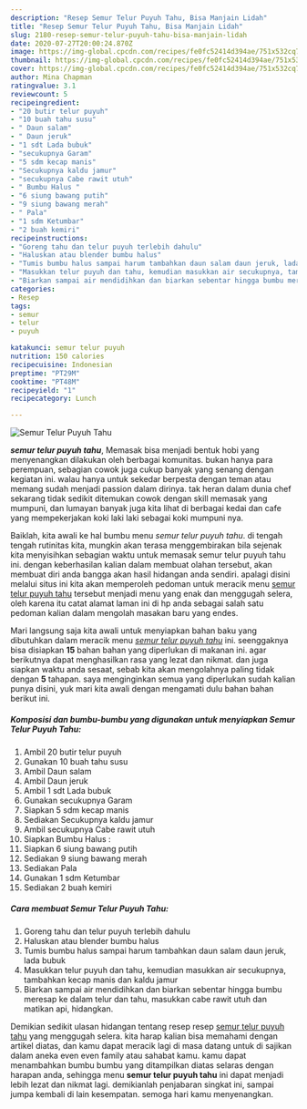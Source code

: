 ```yaml
---
description: "Resep Semur Telur Puyuh Tahu, Bisa Manjain Lidah"
title: "Resep Semur Telur Puyuh Tahu, Bisa Manjain Lidah"
slug: 2180-resep-semur-telur-puyuh-tahu-bisa-manjain-lidah
date: 2020-07-27T20:00:24.870Z
image: https://img-global.cpcdn.com/recipes/fe0fc52414d394ae/751x532cq70/semur-telur-puyuh-tahu-foto-resep-utama.jpg
thumbnail: https://img-global.cpcdn.com/recipes/fe0fc52414d394ae/751x532cq70/semur-telur-puyuh-tahu-foto-resep-utama.jpg
cover: https://img-global.cpcdn.com/recipes/fe0fc52414d394ae/751x532cq70/semur-telur-puyuh-tahu-foto-resep-utama.jpg
author: Mina Chapman
ratingvalue: 3.1
reviewcount: 5
recipeingredient:
- "20 butir telur puyuh"
- "10 buah tahu susu"
- " Daun salam"
- " Daun jeruk"
- "1 sdt Lada bubuk"
- "secukupnya Garam"
- "5 sdm kecap manis"
- "Secukupnya kaldu jamur"
- "secukupnya Cabe rawit utuh"
- " Bumbu Halus "
- "6 siung bawang putih"
- "9 siung bawang merah"
- " Pala"
- "1 sdm Ketumbar"
- "2 buah kemiri"
recipeinstructions:
- "Goreng tahu dan telur puyuh terlebih dahulu"
- "Haluskan atau blender bumbu halus"
- "Tumis bumbu halus sampai harum tambahkan daun salam daun jeruk, lada bubuk"
- "Masukkan telur puyuh dan tahu, kemudian masukkan air secukupnya, tambahkan kecap manis dan kaldu jamur"
- "Biarkan sampai air mendidihkan dan biarkan sebentar hingga bumbu meresap ke dalam telur dan tahu, masukkan cabe rawit utuh dan matikan api, hidangkan."
categories:
- Resep
tags:
- semur
- telur
- puyuh

katakunci: semur telur puyuh 
nutrition: 150 calories
recipecuisine: Indonesian
preptime: "PT29M"
cooktime: "PT48M"
recipeyield: "1"
recipecategory: Lunch

---
```



![Semur Telur Puyuh Tahu](https://img-global.cpcdn.com/recipes/fe0fc52414d394ae/751x532cq70/semur-telur-puyuh-tahu-foto-resep-utama.jpg)

<b><i>semur telur puyuh tahu</i></b>, Memasak bisa menjadi bentuk hobi yang menyenangkan dilakukan oleh berbagai komunitas. bukan hanya para perempuan, sebagian cowok juga cukup banyak yang senang dengan kegiatan ini. walau hanya untuk sekedar berpesta dengan teman atau memang sudah menjadi passion dalam dirinya. tak heran dalam dunia chef sekarang tidak sedikit ditemukan cowok dengan skill memasak yang mumpuni, dan lumayan banyak juga kita lihat di berbagai kedai dan cafe yang mempekerjakan koki laki laki sebagai koki mumpuni nya.

Baiklah, kita awali ke hal bumbu menu <i>semur telur puyuh tahu</i>. di tengah tengah rutinitas kita, mungkin akan terasa menggembirakan bila sejenak kita menyisihkan sebagian waktu untuk memasak semur telur puyuh tahu ini. dengan keberhasilan kalian dalam membuat olahan tersebut, akan membuat diri anda bangga akan hasil hidangan anda sendiri. apalagi disini melalui situs ini kita akan memperoleh pedoman untuk meracik menu <u>semur telur puyuh tahu</u> tersebut menjadi menu yang enak dan menggugah selera, oleh karena itu catat alamat laman ini di hp anda sebagai salah satu pedoman kalian dalam mengolah masakan baru yang endes.




Mari langsung saja kita awali untuk menyiapkan bahan baku yang dibutuhkan dalam meracik menu <u><i>semur telur puyuh tahu</i></u> ini. seenggaknya bisa disiapkan <b>15</b> bahan bahan yang diperlukan di makanan ini. agar berikutnya dapat menghasilkan rasa yang lezat dan nikmat. dan juga siapkan waktu anda sesaat, sebab kita akan mengolahnya paling tidak dengan <b>5</b> tahapan. saya menginginkan semua yang diperlukan sudah kalian punya disini, yuk mari kita awali dengan mengamati dulu bahan bahan berikut ini.

<!--inarticleads1-->

##### Komposisi dan bumbu-bumbu yang digunakan untuk menyiapkan Semur Telur Puyuh Tahu:

1. Ambil 20 butir telur puyuh
1. Gunakan 10 buah tahu susu
1. Ambil  Daun salam
1. Ambil  Daun jeruk
1. Ambil 1 sdt Lada bubuk
1. Gunakan secukupnya Garam
1. Siapkan 5 sdm kecap manis
1. Sediakan Secukupnya kaldu jamur
1. Ambil secukupnya Cabe rawit utuh
1. Siapkan  Bumbu Halus :
1. Siapkan 6 siung bawang putih
1. Sediakan 9 siung bawang merah
1. Sediakan  Pala
1. Gunakan 1 sdm Ketumbar
1. Sediakan 2 buah kemiri




<!--inarticleads2-->

##### Cara membuat Semur Telur Puyuh Tahu:

1. Goreng tahu dan telur puyuh terlebih dahulu
1. Haluskan atau blender bumbu halus
1. Tumis bumbu halus sampai harum tambahkan daun salam daun jeruk, lada bubuk
1. Masukkan telur puyuh dan tahu, kemudian masukkan air secukupnya, tambahkan kecap manis dan kaldu jamur
1. Biarkan sampai air mendidihkan dan biarkan sebentar hingga bumbu meresap ke dalam telur dan tahu, masukkan cabe rawit utuh dan matikan api, hidangkan.




Demikian sedikit ulasan hidangan tentang resep resep <u>semur telur puyuh tahu</u> yang menggugah selera. kita harap kalian bisa memahami dengan artikel diatas, dan kamu dapat meracik lagi di masa datang untuk di sajikan dalam aneka even even family atau sahabat kamu. kamu dapat menambahkan bumbu bumbu yang ditampilkan diatas selaras dengan harapan anda, sehingga menu <b>semur telur puyuh tahu</b> ini dapat menjadi lebih lezat dan nikmat lagi. demikianlah penjabaran singkat ini, sampai jumpa kembali di lain kesempatan. semoga hari kamu menyenangkan.
